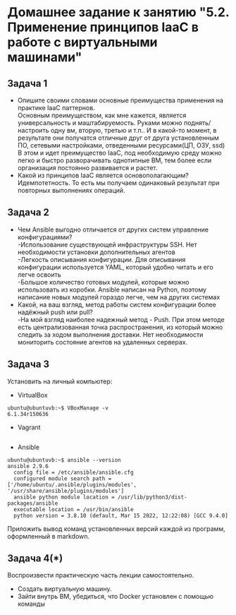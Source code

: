  
# Домашнее задание к занятию "5.2. Применение принципов IaaC в работе с виртуальными машинами"

## Задача 1  
- Опишите своими словами основные преимущества применения на практике IaaC паттернов.  
Основным преимуществом, как мне кажется, является универсальность и маштабируемость. Руками можно поднять/настроить одну вм, вторую, третью и т.п.. И в какой-то момент, в результате они получатся отличные друг от друга установленным ПО, сетевыми настройками, отведенными ресурсами(ЦП, ОЗУ, ssd)
В этом и идет преимущество IaaC, под необходимую среду можно легко и быстро разворачивать однотипные ВМ, тем более если организация постоянно развивается и растет.  
- Какой из принципов IaaC является основополагающим?  
Идемпотетность. То есть мы получаем одинаковый результат при повторных выполнениях операций.  


## Задача 2  
- Чем Ansible выгодно отличается от других систем управление конфигурациями?  
-Использование существующей инфраструктуры SSH. Нет необходимости установки дополнительных агентов  
-Легкость описывания конфигурации. Для описывания конфигурации используется YAML, который удобно читать и его легче освоить  
-Большое количество готовых модулей, которые можно использовать из коробки. Ansible написан на Python, поэтому написание новых модулей гораздо легче, чем на других системах  
- Какой, на ваш взгляд, метод работы систем конфигурации более надёжный push или pull?  
-На мой взгляд наиболее надежный метод - Push. При этом методе есть централизованная точка распространения, из который можно следить за ходом выполнения доставки. Нет необходимости мониторить состояние агентов на удаленных серверах.  

## Задача 3  
Установить на личный компьютер:  

- VirtualBox  
```
ubuntu@ubuntuvb:~$ VBoxManage -v
6.1.34r150636
```  
- Vagrant  
```
```
- Ansible  
```
ubuntu@ubuntuvb:~$ ansible --version
ansible 2.9.6
  config file = /etc/ansible/ansible.cfg 
  configured module search path = ['/home/ubuntu/.ansible/plugins/modules', '/usr/share/ansible/plugins/modules']
  ansible python module location = /usr/lib/python3/dist-packages/ansible
  executable location = /usr/bin/ansible
  python version = 3.8.10 (default, Mar 15 2022, 12:22:08) [GCC 9.4.0] 
  ```
Приложить вывод команд установленных версий каждой из программ, оформленный в markdown.  

## Задача 4(*)  
Воспроизвести практическую часть лекции самостоятельно.  

- Создать виртуальную машину.  
- Зайти внутрь ВМ, убедиться, что Docker установлен с помощью команды  

